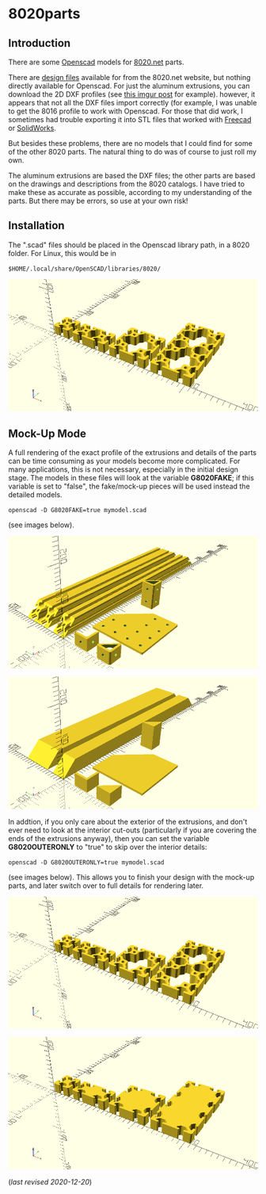 # 8020parts


## Introduction

There are some [Openscad](https://www.openscad.org/) models for 
[8020.net](https://8020.net/) parts.

There are [design files](https://8020.net/downloads/index/designfiles) available
for from the 8020.net website, but nothing directly available for Openscad. For
just the aluminum extrusions, you can download the 2D DXF profiles (see
[this imgur post](https://imgur.com/gallery/0NdA7) for example). however, it appears
that not all the DXF files import correctly (for example, I was unable to get
the 8016 profile to work with Openscad. For those that did work, I sometimes 
had trouble exporting it into STL files that worked with 
[Freecad](https://www.freecadweb.org) or 
[SolidWorks](https://www.solidworks.com).

But besides these problems, there are no models that I could find for some of
the other 8020 parts. The natural thing to do was of course to just roll my own. 

The aluminum extrusions are based the DXF files; the other parts are based on
the drawings and descriptions from the 8020 catalogs. I have tried to make these
as accurate as possible, according to my understanding of the parts. But there
may be errors, so use at your own risk!

## Installation

The ".scad" files should be placed in the Openscad library path, in a 8020 folder.
For Linux, this would be in

	$HOME/.local/share/OpenSCAD/libraries/8020/

![Sample #1: 40-4040, 40-4080, 40-8080, 40-8016](img/sample1.png?raw=true "Sample #1: 40-4040, 40-4080, 40-8080, 40-8016")

## Mock-Up Mode

A full rendering of the exact profile of the extrusions and
details of the parts can be time consuming as your models become more 
complicated. For many applications, this is not
necessary, especially in the initial design stage. The models in
these files will look at the variable **G8020FAKE**; if this variable is set
to "false", the fake/mock-up pieces will be used instead the detailed models.

	openscad -D G8020FAKE=true mymodel.scad

(see images below).

![sample #2](img/sample2.png?raw=true "some parts in full details")

![sample #3](img/sample3.png?raw=true "same parts in mock-up mode")

In addtion, if you only care about the exterior of the extrusions, and don't 
ever need to look at the interior cut-outs (particularly if you are covering
the ends of the extrusions anyway), then you can set the variable
**G8020OUTERONLY** to "true" to skip over the interior details:

	openscad -D G8020OUTERONLY=true mymodel.scad

(see images below). This allows you to finish your design with the
mock-up parts, and later switch over to full details for rendering
later.

![sample #1](img/sample1.png?raw=true "some parts in full details")

![sample #4](img/sample4.png?raw=true "same parts without interior details")

(*last revised 2020-12-20*)

